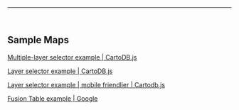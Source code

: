 <br><hr><br>

<h2>Sample Maps</h2>

<a href="multiple_selects.html">Multiple-layer selector example | CartoDB.js</a>

<a href="layer-selector-example.html">Layer selector example | CartoDB.js</a>

<a href="mobile/">Layer selector example | mobile friendlier | Cartodb.js</a>

<a href="gfusion/">Fusion Table example | Google</a>

